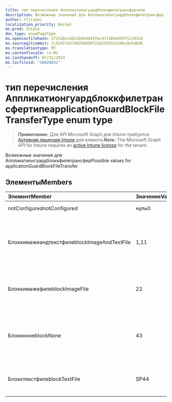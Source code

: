 ```yaml
---
title: тип перечисления Аппликатионгуардблоккфилетрансфертипе
description: Возможные значения для Аппликатионгуардблоккфилетрансфер
author: tfitzmac
localization_priority: Normal
ms.prod: Intune
doc_type: enumPageType
ms.openlocfilehash: 272526e1d62289bdd43fec471369e0597523915d
ms.sourcegitcommit: 2c62457e57467b8d50f21b255b553106a9a5d8d6
ms.translationtype: MT
ms.contentlocale: ru-RU
ms.lasthandoff: 07/31/2019
ms.locfileid: "36028632"
---
```

# <a name="applicationguardblockfiletransfertype-enum-type"></a><span data-ttu-id="a30a1-103">тип перечисления Аппликатионгуардблоккфилетрансфертипе</span><span class="sxs-lookup"><span data-stu-id="a30a1-103">applicationGuardBlockFileTransferType enum type</span></span>

> <span data-ttu-id="a30a1-104">**Примечание:** Для API Microsoft Graph для Intune требуется [Активная лицензия Intune](https://go.microsoft.com/fwlink/?linkid=839381) для клиента.</span><span class="sxs-lookup"><span data-stu-id="a30a1-104">**Note:** The Microsoft Graph API for Intune requires an [active Intune license](https://go.microsoft.com/fwlink/?linkid=839381) for the tenant.</span></span>

<span data-ttu-id="a30a1-105">Возможные значения для Аппликатионгуардблоккфилетрансфер</span><span class="sxs-lookup"><span data-stu-id="a30a1-105">Possible values for applicationGuardBlockFileTransfer</span></span>

## <a name="members"></a><span data-ttu-id="a30a1-106">Элементы</span><span class="sxs-lookup"><span data-stu-id="a30a1-106">Members</span></span>
|<span data-ttu-id="a30a1-107">Элемент</span><span class="sxs-lookup"><span data-stu-id="a30a1-107">Member</span></span>|<span data-ttu-id="a30a1-108">Значение</span><span class="sxs-lookup"><span data-stu-id="a30a1-108">Value</span></span>|<span data-ttu-id="a30a1-109">Описание</span><span class="sxs-lookup"><span data-stu-id="a30a1-109">Description</span></span>|
|:---|:---|:---|
|<span data-ttu-id="a30a1-110">notConfigured</span><span class="sxs-lookup"><span data-stu-id="a30a1-110">notConfigured</span></span>|<span data-ttu-id="a30a1-111">нуль</span><span class="sxs-lookup"><span data-stu-id="a30a1-111">0</span></span>|<span data-ttu-id="a30a1-112">Not Configured</span><span class="sxs-lookup"><span data-stu-id="a30a1-112">Not Configured</span></span>|
|<span data-ttu-id="a30a1-113">Блоккимажеандтекстфиле</span><span class="sxs-lookup"><span data-stu-id="a30a1-113">blockImageAndTextFile</span></span>|<span data-ttu-id="a30a1-114">1,1</span><span class="sxs-lookup"><span data-stu-id="a30a1-114">1</span></span>|<span data-ttu-id="a30a1-115">Блокировка буфера обмена для передачи изображения и текстового файла</span><span class="sxs-lookup"><span data-stu-id="a30a1-115">Block clipboard to transfer Image and Text file</span></span>|
|<span data-ttu-id="a30a1-116">Блоккимажефиле</span><span class="sxs-lookup"><span data-stu-id="a30a1-116">blockImageFile</span></span>|<span data-ttu-id="a30a1-117">2</span><span class="sxs-lookup"><span data-stu-id="a30a1-117">2</span></span>|<span data-ttu-id="a30a1-118">Блокировка буфера обмена для передачи файла изображения</span><span class="sxs-lookup"><span data-stu-id="a30a1-118">Block clipboard to transfer Image file</span></span>|
|<span data-ttu-id="a30a1-119">Блоккноне</span><span class="sxs-lookup"><span data-stu-id="a30a1-119">blockNone</span></span>|<span data-ttu-id="a30a1-120">4</span><span class="sxs-lookup"><span data-stu-id="a30a1-120">3</span></span>|<span data-ttu-id="a30a1-121">Ни текстовый файл, ни файл изображения не заблокирован для передачи</span><span class="sxs-lookup"><span data-stu-id="a30a1-121">Neither of text file or image file is blocked from transferring</span></span>|
|<span data-ttu-id="a30a1-122">Блокктекстфиле</span><span class="sxs-lookup"><span data-stu-id="a30a1-122">blockTextFile</span></span>|<span data-ttu-id="a30a1-123">SP4</span><span class="sxs-lookup"><span data-stu-id="a30a1-123">4</span></span>|<span data-ttu-id="a30a1-124">Блокировка буфера обмена для передачи текстового файла</span><span class="sxs-lookup"><span data-stu-id="a30a1-124">Block clipboard to transfer Text file</span></span>|



